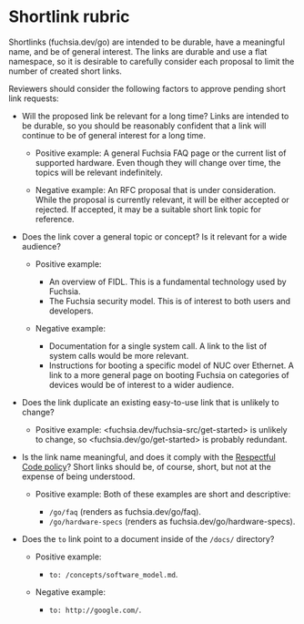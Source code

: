 # Shortlink rubric

Shortlinks (fuchsia.dev/go) are intended to be durable, have a meaningful
name, and be of general interest. The links are durable and use a
flat namespace, so it is desirable to carefully consider each proposal
to limit the number of created short links.

Reviewers should consider the following factors to approve pending short
link requests:

* Will the proposed link be relevant for a long time?
  Links are intended to be durable, so you should be reasonably confident
  that a link will continue to be of general interest for a long time.

  * <span class="compare-better">Positive example</span>:
    A general Fuchsia FAQ page or the current list of supported hardware. Even
    though they will change over time, the topics will be relevant
    indefinitely.

  * <span class="compare-worse">Negative example</span>:
    An RFC proposal that is under consideration. While the proposal is
    currently relevant, it will be either accepted or rejected. If accepted,
    it may be a suitable short link topic for reference.

* Does the link cover a general topic or concept? Is it relevant for a wide
  audience?

  * <span class="compare-better">Positive example</span>:

      * An overview of FIDL. This is a fundamental technology used by Fuchsia.
      * The Fuchsia security model. This is of interest to both users and
      developers.

  * <span class="compare-worse">Negative example</span>:

      * Documentation for a single system call. A link to the list of system
        calls would be more relevant.
      * Instructions for booting a specific model of NUC over Ethernet. A link
        to a more general page on booting Fuchsia on categories of devices
        would be of interest to a wider audience.

* Does the link duplicate an existing easy-to-use link that is unlikely to
  change?

  * <span class="compare-better">Positive example</span>:
    <fuchsia.dev/fuchsia-src/get-started> is unlikely to change, so
    <fuchsia.dev/go/get-started> is probably redundant.

* Is the link name meaningful, and does it comply with the
  [Respectful Code policy](/contribute/respectful_code.md)?
  Short links should be, of course, short, but not at the expense of being
  understood.

  * <span class="compare-better">Positive example</span>:
    Both of these examples are short and descriptive:

      * `/go/faq` (renders as fuchsia.dev/go/faq).
      * `/go/hardware-specs` (renders as fuchsia.dev/go/hardware-specs).

* Does the `to` link point to a document inside of the `/docs/` directory?

  * <span class="compare-better">Positive example</span>:

      * `to: /concepts/software_model.md`.

  * <span class="compare-worse">Negative example</span>:

      * `to: http://google.com/`.